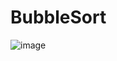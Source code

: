 # BubbleSort

![image](https://github.com/DevMind89/BubbleSort/assets/30567851/16c2a61f-97f5-4d93-9de8-2028d1b79dad)
